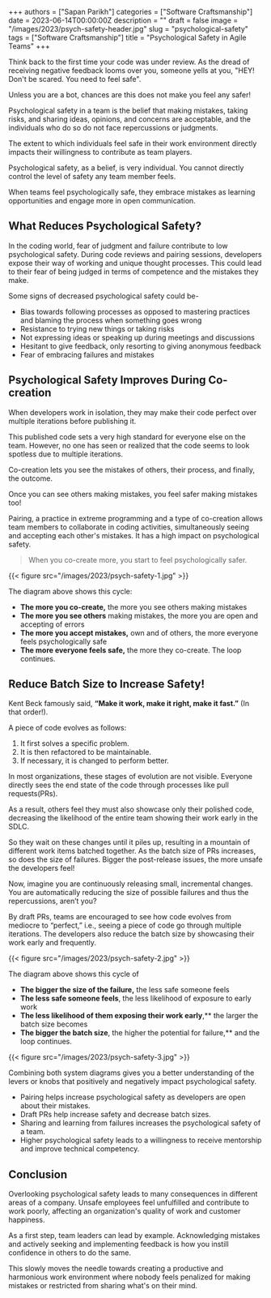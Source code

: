 +++
authors = ["Sapan Parikh"]
categories = ["Software Craftsmanship"]
date = 2023-06-14T00:00:00Z
description = ""
draft = false
image = "/images/2023/psych-safety-header.jpg"
slug = "psychological-safety"
tags = ["Software Craftsmanship"]
title = "Psychological Safety in Agile Teams"
+++

Think back to the first time your code was under review. As the dread of receiving negative feedback looms over you, someone yells at you, "HEY! Don't be scared. You need to feel safe". 

Unless you are a bot, chances are this does not make you feel any safer!

Psychological safety in a team is the belief that making mistakes, taking risks, and sharing ideas, opinions, and concerns are acceptable, and the individuals who do so do not face repercussions or judgments.

The extent to which individuals feel safe in their work environment directly impacts their willingness to contribute as team players. 

Psychological safety, as a belief, is very individual. You cannot directly control the level of safety any team member feels. 

When teams feel psychologically safe, they embrace mistakes as learning opportunities and engage more in open communication. 

## What Reduces Psychological Safety?

In the coding world, fear of judgment and failure contribute to low psychological safety. During code reviews and pairing sessions, developers expose their way of working and unique thought processes. This could lead to their fear of being judged in terms of competence and the mistakes they make.

Some signs of decreased psychological safety could be-

- Bias towards following processes as opposed to mastering practices and blaming the process when something goes wrong
- Resistance to trying new things or taking risks
- Not expressing ideas or speaking up during meetings and discussions
- Hesitant to give feedback, only resorting to giving anonymous feedback
- Fear of embracing failures and mistakes

## Psychological Safety Improves During Co-creation

When developers work in isolation, they may make their code perfect over multiple iterations before publishing it. 

This published code sets a very high standard for everyone else on the team. However, no one has seen or realized that the code seems to look spotless due to multiple iterations.

Co-creation lets you see the mistakes of others, their process, and finally, the outcome.

Once you can see others making mistakes, you feel safer making mistakes too!

Pairing, a practice in extreme programming and a type of co-creation allows team members to collaborate in coding activities, simultaneously seeing and accepting each other's mistakes. It has a high impact on psychological safety. 

>  When you co-create more, you start to feel psychologically safer. 

{{< figure src="/images/2023/psych-safety-1.jpg" >}}

The diagram above shows this cycle:

- **The more you co-create,** the more you see others making mistakes
- **The more you see others** making mistakes, the more you are open and accepting of errors
- **The more you accept mistakes,** own and of others, the more everyone feels psychologically safe
- **The more everyone feels safe,** the more they co-create. The loop continues.


## Reduce Batch Size to Increase Safety!

Kent Beck famously said, **“Make it work, make it right, make it fast.”** (In that order!).

A piece of code evolves as follows:
1. It first solves a specific problem.
1. It is then refactored to be maintainable.
1. If necessary, it is changed to perform better.

In most organizations, these stages of evolution are not visible. Everyone directly sees the end state of the code through processes like pull requests(PRs).

As a result, others feel they must also showcase only their polished code, decreasing the likelihood of the entire team showing their work early in the SDLC.

So they wait on these changes until it piles up, resulting in a mountain of different work items batched together. As the batch size of PRs increases, so does the size of failures. Bigger the post-release issues, the more unsafe the developers feel! 

Now, imagine you are continuously releasing small, incremental changes. You are automatically reducing the size of possible failures and thus the repercussions, aren’t you?

By draft PRs, teams are encouraged to see how code evolves from mediocre to “perfect,” i.e., seeing a piece of code go through multiple iterations. The developers also reduce the batch size by showcasing their work early and frequently.

{{< figure src="/images/2023/psych-safety-2.jpg" >}}


The diagram above shows this cycle of

- **The bigger the size of the failure,** the less safe someone feels
- **The less safe someone feels**, the less likelihood of exposure to early work
- **The less likelihood of them exposing their work early**,** the larger the batch size becomes 
- **The bigger the batch size**, the higher the potential for failure,** and the loop continues.




{{< figure src="/images/2023/psych-safety-3.jpg" >}}

Combining both system diagrams gives you a better understanding of the levers or knobs that positively and negatively impact psychological safety.

- Pairing helps increase psychological safety as developers are open about their mistakes. 
- Draft PRs help increase safety and decrease batch sizes.
- Sharing and learning from failures increases the psychological safety of a team. 
- Higher psychological safety leads to a willingness to receive mentorship and improve technical competency.

## Conclusion
Overlooking psychological safety leads to many consequences in different areas of a company. Unsafe employees feel unfulfilled and contribute to work poorly, affecting an organization's quality of work and customer happiness. 

As a first step, team leaders can lead by example. Acknowledging mistakes and actively seeking and implementing feedback is how you instill confidence in others to do the same. 

This slowly moves the needle towards creating a productive and harmonious work environment where nobody feels penalized for making mistakes or restricted from sharing what's on their mind. 

